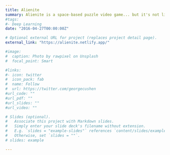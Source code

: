 ```yaml
---
title: Alienite
summary: Alienite is a space-based puzzle video game... but it's not like the normal puzzle games you're used to. In this game YOU are INSIDE the puzzle. YOU move the pieces by hitting them. YOU place the pieces to fit by climbing on top of them. And if this were not enough, evil aliens will make your task as difficult as possible.
#tags:
#- Deep Learning
date: "2016-04-27T00:00:00Z"

# Optional external URL for project (replaces project detail page).
external_link: "https://alienite.netlify.app/"

#image:
#  caption: Photo by rawpixel on Unsplash
#  focal_point: Smart

#links:
#- icon: twitter
#  icon_pack: fab
#  name: Follow
#  url: https://twitter.com/georgecushen
#url_code: ""
#url_pdf: ""
#url_slides: ""
#url_video: ""

# Slides (optional).
#   Associate this project with Markdown slides.
#   Simply enter your slide deck's filename without extension.
#   E.g. `slides = "example-slides"` references `content/slides/example-slides.md`.
#   Otherwise, set `slides = ""`.
# slides: example

---
```

